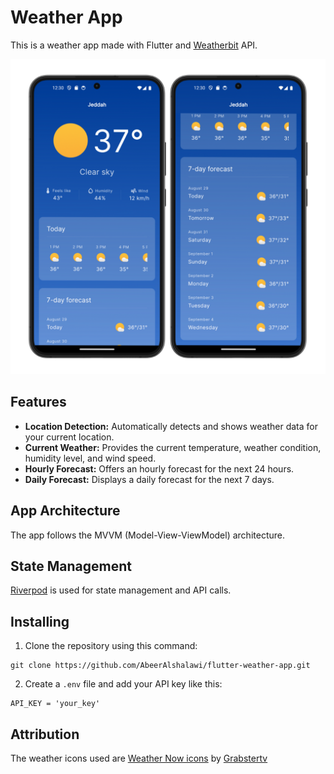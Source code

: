 # Weather App

This is a weather app made with Flutter and [Weatherbit](https://www.weatherbit.io/) API.

![Jedddah weather](/Jeddah.png?raw=true)

## Features
- **Location Detection:** Automatically detects and shows weather data for your current location.
- **Current Weather:** Provides the current temperature, weather condition, humidity level, and wind speed.
- **Hourly Forecast:** Offers an hourly forecast for the next 24 hours.
- **Daily Forecast:** Displays a daily forecast for the next 7 days.

## App Architecture
The app follows the MVVM (Model-View-ViewModel) architecture.

## State Management
[Riverpod](https://riverpod.dev/) is used for state management and API calls.

## Installing
1. Clone the repository using this command:
  ```git
  git clone https://github.com/AbeerAlshalawi/flutter-weather-app.git
  ``` 
2. Create a `.env` file and add your API key like this:
  ```
  API_KEY = 'your_key'
  ```

## Attribution
The weather icons used are [Weather Now icons](https://github.com/Grabstertv/WeatherNowIcons/tree/main) by [Grabstertv](https://github.com/Grabstertv/)
